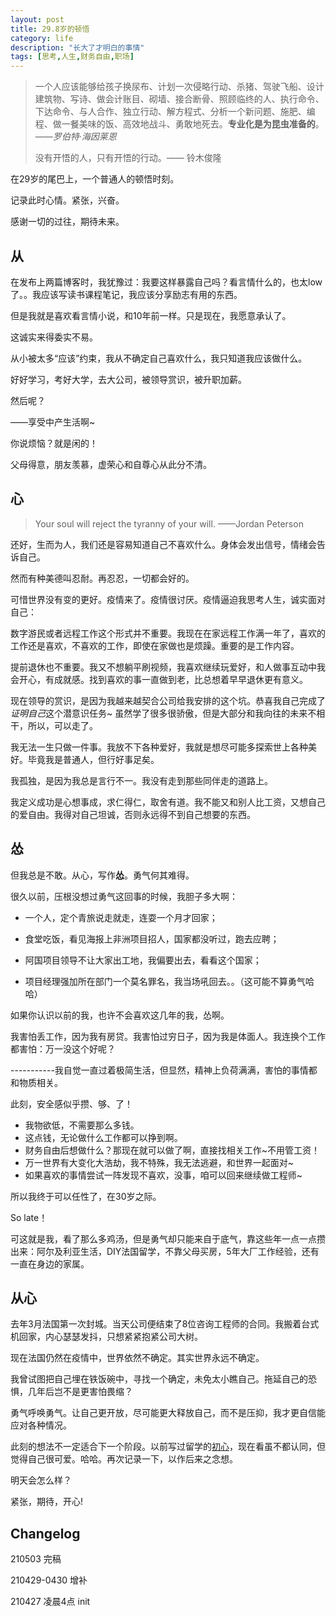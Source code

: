 ```yaml
---
layout: post
title: 29.8岁的顿悟
category: life
description: "长大了才明白的事情"
tags: [思考,人生,财务自由,职场]
---
```


> 一个人应该能够给孩子换尿布、计划一次侵略行动、杀猪、驾驶飞船、设计建筑物、写诗、做会计账目、砌墙、接合断骨、照顾临终的人、执行命令、下达命令、与人合作、独立行动、解方程式、分析一个新问题、施肥、编程、做一餐美味的饭、高效地战斗、勇敢地死去。**专业化是为昆虫准备的**。——*罗伯特·海因莱恩*
>
> 没有开悟的人，只有开悟的行动。—— 铃木俊隆

在29岁的尾巴上，一个普通人的顿悟时刻。

记录此时心情。紧张，兴奋。

感谢一切的过往，期待未来。

## 从

在发布上两篇博客时，我犹豫过：我要这样暴露自己吗？看言情什么的，也太low了。。我应该写读书课程笔记，我应该分享励志有用的东西。

但是我就是喜欢看言情小说，和10年前一样。只是现在，我愿意承认了。

这诚实来得委实不易。

从小被太多“应该”约束，我从不确定自己喜欢什么，我只知道我应该做什么。

好好学习，考好大学，去大公司，被领导赏识，被升职加薪。

然后呢？

——享受中产生活啊~ 

你说烦恼？就是闲的！

父母得意，朋友羡慕，虚荣心和自尊心从此分不清。

## 心

> Your soul will reject the tyranny of your will.  ——Jordan Peterson

还好，生而为人，我们还是容易知道自己不喜欢什么。身体会发出信号，情绪会告诉自己。

然而有种美德叫忍耐。再忍忍，一切都会好的。

可惜世界没有变的更好。疫情来了。疫情很讨厌。疫情逼迫我思考人生，诚实面对自己：

数字游民或者远程工作这个形式并不重要。我现在在家远程工作满一年了，喜欢的工作还是喜欢，不喜欢的工作，即使在家做也是烦躁。重要的是工作内容。

提前退休也不重要。我又不想躺平刷视频，我喜欢继续玩爱好，和人做事互动中我会开心，有成就感。找到喜欢的事一直做到老，比总想着早早退休更有意义。

现在领导的赏识，是因为我越来越契合公司给我安排的这个坑。恭喜我自己完成了*证明自己*这个潜意识任务~ 虽然学了很多很骄傲，但是大部分和我向往的未来不相干，所以，可以走了。

我无法一生只做一件事。我放不下各种爱好，我就是想尽可能多探索世上各种美好。毕竟我是普通人，但行好事足矣。

我孤独，是因为我总是言行不一。我没有走到那些同伴走的道路上。

我定义成功是心想事成，求仁得仁，取舍有道。我不能又和别人比工资，又想自己的爱自由。我得对自己坦诚，否则永远得不到自己想要的东西。

## 怂

但我总是不敢。从心，写作**怂**。勇气何其难得。

很久以前，压根没想过勇气这回事的时候，我胆子多大啊：

- 一个人，定个青旅说走就走，连耍一个月才回家；

- 食堂吃饭，看见海报上非洲项目招人，国家都没听过，跑去应聘；

- 阿国项目领导不让大家出工地，我偏要出去，看看这个国家；
- 项目经理强加所在部门一个莫名罪名，我当场吼回去。。（这可能不算勇气哈哈）

如果你认识以前的我，也许不会喜欢这几年的我，怂啊。

我害怕丢工作，因为我有房贷。我害怕过穷日子，因为我是体面人。我连换个工作都害怕：万一没这个好呢？

-----------我自觉一直过着极简生活，但显然，精神上负荷满满，害怕的事情都和物质相关。

此刻，安全感似乎攒、够、了！

- 我物欲低，不需要那么多钱。
- 这点钱，无论做什么工作都可以挣到啊。
- 财务自由后想做什么？那现在就可以做了啊，直接找相关工作~不用管工资！
- 万一世界有大变化大浩劫，我不特殊，我无法逃避，和世界一起面对~
- 如果喜欢的事情尝试一阵发现不喜欢，没事，咱可以回来继续做工程师~

所以我终于可以任性了，在30岁之际。

So  late！

可这就是我，看了那么多鸡汤，但是勇气却只能来自于底气，靠这些年一点一点攒出来：阿尔及利亚生活，DIY法国留学，不靠父母买房，5年大厂工作经验，还有一直在身边的家属。

## 从心

去年3月法国第一次封城。当天公司便结束了8位咨询工程师的合同。我搬着台式机回家，内心瑟瑟发抖，只想紧紧抱紧公司大树。

现在法国仍然在疫情中，世界依然不确定。其实世界永远不确定。

我曾试图把自己埋在铁饭碗中，寻找一个确定，未免太小瞧自己。拖延自己的恐惧，几年后岂不是更害怕畏缩？

勇气呼唤勇气。让自己更开放，尽可能更大释放自己，而不是压抑，我才更自信能应对各种情况。

此刻的想法不一定适合下一个阶段。以前写过留学的[初心](https://www.jianshu.com/p/cf0af66f9d7f)，现在看虽不都认同，但觉得自己很可爱。哈哈。再次记录一下，以作后来之念想。

明天会怎么样？

紧张，期待，开心!

## Changelog

210503 完稿

210429-0430 增补

210427 凌晨4点 init